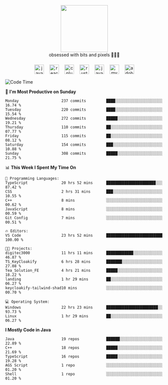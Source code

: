 


  <div align="center">
    
   <img src = "https://i.postimg.cc/W1R4TF4j/d6kpuve-c97567cf-518b-4b86-a271-5c89d88d22f7.gif"  width=150px height=150px />
 </div>

<div align="center">
  obsessed with bits and pixels 🧑‍💻🎨
</div>

  ###
<div align="center">
 <img src="https://cdn.jsdelivr.net/gh/devicons/devicon/icons/javascript/javascript-original.svg" height="30" alt="javascript logo"  />
  <img width="10" />
  <img src="https://cdn.jsdelivr.net/gh/devicons/devicon/icons/react/react-original.svg" height="30" alt="react logo"  />
  <img width="10" />
   <!--<img src="https://cdn.jsdelivr.net/gh/devicons/devicon/icons/nodejs/nodejs-original.svg" height="30" alt="nodejs logo"  />
  <img width="10" />
 <img src="https://cdn.jsdelivr.net/gh/devicons/devicon/icons/flutter/flutter-original.svg" height="30" alt="flutter logo"  />
 <img width="10" />-->
  <img src="https://cdn.jsdelivr.net/gh/devicons/devicon/icons/cplusplus/cplusplus-original.svg" height="30" alt="cpluplus logo"  />
  <img width="10" />
    <img src="https://cdn.jsdelivr.net/gh/devicons/devicon/icons/rust/rust-original.svg" height="30" alt="rust logo"  />
  <img width="10" />
  <img src="https://cdn.jsdelivr.net/gh/devicons/devicon/icons/java/java-original.svg" height="30" alt="java logo"  />
  <img width="10" />
  <img src="https://skillicons.dev/icons?i=mysql" height="30" alt="mysql logo"  />
  <img width="10" />
  <img src="https://skillicons.dev/icons?i=pr" height="30" alt="adobepremierepro logo"  />
</div>

<!--START_SECTION:waka-->
![Code Time](http://img.shields.io/badge/Code%20Time-2%2C192%20hrs%2052%20mins-blue)

📅 **I'm Most Productive on Sunday** 

```text
Monday                   237 commits         ████░░░░░░░░░░░░░░░░░░░░░   16.74 % 
Tuesday                  220 commits         ████░░░░░░░░░░░░░░░░░░░░░   15.54 % 
Wednesday                272 commits         █████░░░░░░░░░░░░░░░░░░░░   19.21 % 
Thursday                 110 commits         ██░░░░░░░░░░░░░░░░░░░░░░░   07.77 % 
Friday                   115 commits         ██░░░░░░░░░░░░░░░░░░░░░░░   08.12 % 
Saturday                 154 commits         ███░░░░░░░░░░░░░░░░░░░░░░   10.88 % 
Sunday                   308 commits         █████░░░░░░░░░░░░░░░░░░░░   21.75 % 
```


📊 **This Week I Spent My Time On** 

```text
💬 Programming Languages: 
TypeScript               20 hrs 52 mins      ██████████████████████░░░   87.42 % 
CSS                      2 hrs 31 mins       ███░░░░░░░░░░░░░░░░░░░░░░   10.55 % 
C++                      8 mins              ░░░░░░░░░░░░░░░░░░░░░░░░░   00.62 % 
JavaScript               8 mins              ░░░░░░░░░░░░░░░░░░░░░░░░░   00.59 % 
Git Config               7 mins              ░░░░░░░░░░░░░░░░░░░░░░░░░   00.51 % 

🔥 Editors: 
VS Code                  23 hrs 52 mins      █████████████████████████   100.00 % 

🐱‍💻 Projects: 
digitec3000              11 hrs 11 mins      ████████████░░░░░░░░░░░░░   46.87 % 
TS_KeyCloakify           6 hrs 28 mins       ███████░░░░░░░░░░░░░░░░░░   27.08 % 
Tea_Solution_FE          4 hrs 21 mins       █████░░░░░░░░░░░░░░░░░░░░   18.22 % 
landing                  1 hr 29 mins        ██░░░░░░░░░░░░░░░░░░░░░░░   06.27 % 
keycloakify-tailwind-shad10 mins             ░░░░░░░░░░░░░░░░░░░░░░░░░   00.70 % 

💻 Operating System: 
Windows                  22 hrs 23 mins      ███████████████████████░░   93.73 % 
Linux                    1 hr 29 mins        ██░░░░░░░░░░░░░░░░░░░░░░░   06.27 % 
```

**I Mostly Code in Java** 

```text
Java                     19 repos            ██████░░░░░░░░░░░░░░░░░░░   22.89 % 
C++                      18 repos            █████░░░░░░░░░░░░░░░░░░░░   21.69 % 
TypeScript               16 repos            █████░░░░░░░░░░░░░░░░░░░░   19.28 % 
AGS Script               1 repo              ░░░░░░░░░░░░░░░░░░░░░░░░░   01.20 % 
Shell                    1 repo              ░░░░░░░░░░░░░░░░░░░░░░░░░   01.20 % 
```




<!--END_SECTION:waka-->
